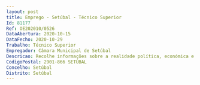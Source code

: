 ```yaml
--- 
layout: post
title: Emprego - Setúbal - Técnico Superior
Id: 81177
Ref: OE202010/0526
DataAbertura: 2020-10-15
DataFecho: 2020-10-29
Trabalho: Técnico Superior
Empregador: Câmara Municipal de Setúbal
Descricao: Recolhe informações sobre a realidade política, económica e cultural dos diferentes países e regiões comos quais o município mantém relações e atualização das mesmas  Estudo, elaboração de pareceres e apresentação de propostas de atuação sobre todo o tipo de assuntos relativos a esses países ou regiões  Estabelecer contactos com organismos internacionais relacionados com a promoção de investimentos no Concelho  Acompanhamento dos processos relativos à participação do município em organismos e reuniões internacionais de natureza política, económica e cultural  acompanhamento do funcionamento de outras organizações a que o município não pertença mas cuja atividade tenha interesse  Organiza, gere e participa em todas as atividades, ações e eventos de carácter protocolar.
CodigoPostal: 2901-866 SETÚBAL
Concelho: Setúbal
Distrito: Setúbal
--- 
```

